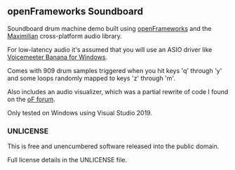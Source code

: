 ## openFrameworks Soundboard

Soundboard drum machine demo built using [openFrameworks](https://openframeworks.cc/) and the [Maximilian](https://github.com/micknoise/Maximilian) cross-platform audio library.

For low-latency audio it's assumed that you will use an ASIO driver like [Voicemeeter Banana for Windows](https://vb-audio.com/Voicemeeter/banana.htm).

Comes with 909 drum samples triggered when you hit keys 'q' through 'y' and some loops randomly mapped to keys 'z' through 'm'.

Also includes an audio visualizer, which was a partial rewrite of code I found on the [oF forum](https://forum.openframeworks.cc/).

Only tested on Windows using Visual Studio 2019.

### UNLICENSE

This is free and unencumbered software released into the public domain.

Full license details in the UNLICENSE file.

